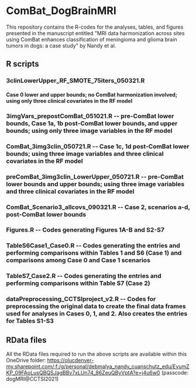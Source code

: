 # ComBat_DogBrainMRI
This repository contains the R-codes for the analyses, tables, and figures presented in the manuscript entitled "MRI data harmonization across sites using ComBat enhances classification of meningioma and glioma brain tumors in dogs: a case study" by Nandy et al.

## R scripts
### 3clinLowerUpper_RF_SMOTE_75iters_050321.R
  #### Case 0 lower and upper bounds; no ComBat harmonization involved; using only three clinical covariates in the RF model 
### 3imgVars_prepostComBat_051021.R -- pre-ComBat lower bounds, Case 1a, 1b post-ComBat lower bounds, and upper bounds; using only three image variables in the RF model
### ComBat_3img3clin_050721.R -- Case 1c, 1d post-ComBat lower bounds; using three image variables and three clinical covariates in the RF model
### preComBat_3img3clin_LowerUpper_050721.R -- pre-ComBat lower bounds and upper bounds; using three image variables and three clinical covariates in the RF model
### ComBat_Scenario3_allcovs_090321.R -- Case 2, scenarios a-d, post-ComBat lower bounds
### Figures.R -- Codes generating Figures 1A-B and S2-S7
### TableS6Case1_Case0.R -- Codes generating the entries and performing comparisons within Tables 1 and S6 (Case 1) and comparisons among Case 0 and Case 1 scenarios
### TableS7_Case2.R -- Codes generating the entries and performing comparisons within Table S7 (Case 2)
### dataPreprocessing_CCTSIproject_v2.R -- Codes for preprocessing the original data to create the final data frames used for analyses in Cases 0, 1, and 2. Also creates the entries for Tables S1-S3

## RData files
All the RData files required to run the above scripts are available within this OneDrive folder: https://olucdenver-my.sharepoint.com/:f:/g/personal/debmalya_nandy_cuanschutz_edu/EvumZKP_09FAoLusQBQSJagBBv7xLUn74_86ZeuQByVptA?e=j4u6w0 (passcode: dogMRI@CCTSI2021)
